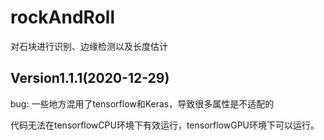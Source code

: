 # rockAndRoll
对石块进行识别、边缘检测以及长度估计

## Version1.1.1(2020-12-29)
bug: 一些地方混用了tensorflow和Keras，导致很多属性是不适配的

代码无法在tensorflowCPU环境下有效运行，tensorflowGPU环境下可以运行。